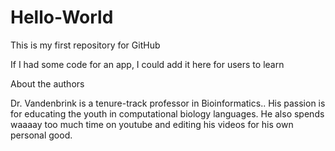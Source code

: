 # Hello-World
This is my first repository for GitHub

If I had some code for an app, I could add it here for users to learn

About the authors

Dr. Vandenbrink is a tenure-track professor in Bioinformatics.. His passion is for educating the youth in computational biology languages. He also spends waaaay too much time on youtube and editing his videos for his own personal good.

